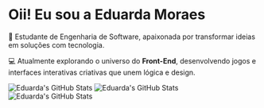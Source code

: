 # Oii! Eu sou a Eduarda Moraes

🎯 Estudante de Engenharia de Software, apaixonada por transformar ideias em soluções com tecnologia.

💻 Atualmente explorando o universo do **Front-End**, desenvolvendo jogos e interfaces interativas criativas que unem lógica e design.

![Eduarda's GitHub Stats](https://github-readme-stats.vercel.app/api?username=moraeseduardaa&show_icons=true&theme=dracula&include_all_commits-true&count_private-true)
![Eduarda's GitHub Stats](http://github-profile-summary-cards.vercel.app/api/cards/most-commit-language?username=moraeseduardaa&theme=dracula) 
![Eduarda's GitHub Stats](https://github-readme-stats.vercel.app/api/top-langs/?username-moraeseduardaa&layout-compact&langs_count-16&theme-dracula)

